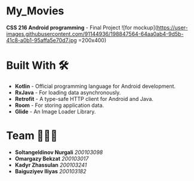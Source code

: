 # My_Movies
**CSS 216 Android programming** - Final Project
![for mockup](https://user-images.githubusercontent.com/91144936/198847564-64aa0ab4-9d5b-41c8-a0b1-95affa5e70d7.jpg =200x400)

# Built With 🛠
+ **Kotlin** - Official programming language for Android development. 
+ **RxJava** - For loading data asynchronously.
+ **Retrofit** - A type-safe HTTP client for Android and Java.
+ **Room** - For storing application data.
+ **Glide** - An Image Loader Library.

# Team 👨‍👨‍👦
+ **Soltangeldinov Nurgali**  *200103098*
+ **Omargazy Bekzat**  *200103017*
+ **Kadyr Zhassulan**  *200103241*
+ **Baiguziyev Iliyas**  *200103182*
